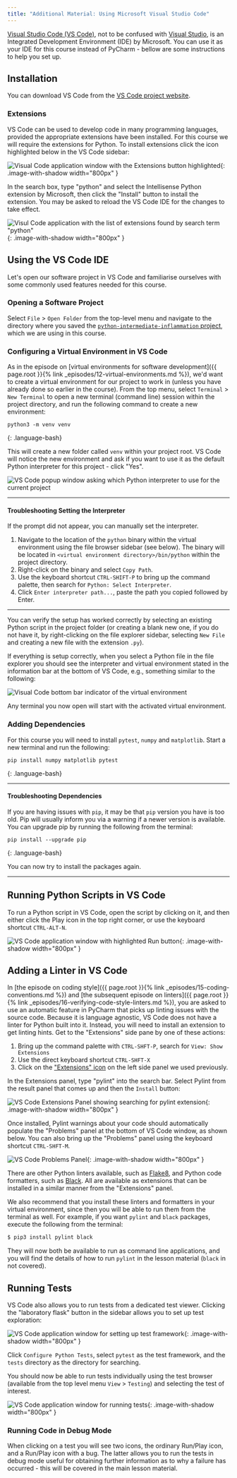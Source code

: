 ```yaml
---
title: "Additional Material: Using Microsoft Visual Studio Code"
---
```


[Visual Studio Code (VS Code)](https://code.visualstudio.com/), not to be confused with [Visual Studio](https://visualstudio.microsoft.com/), 
is an Integrated Development Environment (IDE) by Microsoft. You can use it as your IDE for this course 
instead of PyCharm - bellow are some instructions to help you set up.

## Installation

You can download VS Code from the [VS Code project website](https://code.visualstudio.com/download).

### Extensions

VS Code can be used to develop code in many programming languages, provided the appropriate extensions have been installed.
For this course we will require the extensions for Python. To install extensions click the icon highlighted below 
in the VS Code sidebar:

![Visual Code application window with the Extensions button highlighted](../fig/vs-code-extensions.png){: .image-with-shadow width="800px" }

In the search box, type "python" and select the Intellisense Python extension by Microsoft, 
then click the "Install" button to install the extension. You may be asked to reload the VS Code IDE for the changes 
to take effect.

![Visul Code application with the list of extensions found by search term "python"](../fig/vs-code-python-extension.png){: .image-with-shadow width="800px" }

## Using the VS Code IDE

Let's open our software project in VS Code and familiarise ourselves with some commonly used features needed for this course.

### Opening a Software Project

Select `File` > `Open Folder` from the top-level menu and navigate to the directory where you saved the 
[`python-intermediate-inflammation` project](../11-software-project/index.html#downloading-our-software-project),
which we are using in this course.

### Configuring a Virtual Environment in VS Code

As in the episode on
[virtual environments for software development]({{ page.root }}{% link _episodes/12-virtual-environments.md %}),
we'd want to create a virtual environment for our project to work in (unless you have already done so earlier in the course).
From the top menu, select `Terminal` > `New Terminal` to open a new terminal (command line) session within the project directory,
and run the following command to create a new environment:

~~~
python3 -m venv venv
~~~
{: .language-bash}

This will create a new folder called `venv` within your project root.
VS Code will notice the new environment and ask if you want to use it as the default Python interpreter for this project - 
click "Yes".

![VS Code popup window asking which Python interpreter to use for the current project](../fig/use_env.png)

---

#### Troubleshooting Setting the Interpreter

If the prompt did not appear, you can manually set the interpreter.

1. Navigate to the location of the `python` binary within the virtual environment
using the file browser sidebar (see below). The binary will be located in `<virtual environment directory>/bin/python` within the project directory.
2. Right-click on the binary and select `Copy Path`.
3. Use the keyboard shortcut `CTRL-SHIFT-P` to bring up the command palette, then search for `Python: Select Interpreter`.
4. Click `Enter interpreter path...`, paste the path you copied followed by Enter.

---

You can verify the setup has worked correctly by selecting an existing Python script in the project folder (or creating a blank
new one, if you do not have it, by right-clicking on the file explorer sidebar, selecting `New File` and creating a new file 
with the extension `.py`).

If everything is setup correctly, when you select a Python file in the file explorer you should see
the interpreter and virtual environment stated in the information bar at the bottom of VS Code, e.g., 
something similar to the following:

![Visual Code bottom bar indicator of the virtual environment](../fig/vs-code-virtual-env-indicator.png)

Any terminal you now open will start with the activated virtual environment.

### Adding Dependencies

For this course you will need to install `pytest`, `numpy` and `matplotlib`. Start a new terminal and run the 
following:

~~~
pip install numpy matplotlib pytest
~~~
{: .language-bash}

---

#### Troubleshooting Dependencies

If you are having issues with `pip`, it may be that `pip` version you have is too old.
Pip will usually inform you via a warning if a newer version is available. 
You can upgrade pip by running the following from the terminal:

~~~
pip install --upgrade pip
~~~
{: .language-bash}

You can now try to install the packages again.

---

## Running Python Scripts in VS Code

To run a Python script in VS Code, open the script by clicking on it,
and then either click the Play icon in the top right corner,
or use the keyboard shortcut `CTRL-ALT-N`.

![VS Code application window with highlighted Run button](../fig/vs-code-run-script.png){: .image-with-shadow width="800px" }

## Adding a Linter in VS Code

In [the episode on coding style]({{ page.root }}{% link _episodes/15-coding-conventions.md %})
and [the subsequent episode on linters]({{ page.root }}{% link _episodes/16-verifying-code-style-linters.md %}),
you are asked to use an automatic feature in PyCharm
that picks up linting issues with the source code.
Because it is language agnostic, VS Code does not have a linter for Python built into it.
Instead, you will need to install an extension to get linting hints.
Get to the "Extensions" side pane by one of these actions:

1. Bring up the command palette with `CTRL-SHFT-P`, search for `View: Show Extensions`
2. Use the direct keyboard shortcut `CTRL-SHFT-X`
3. Click on the ["Extensions" icon](./index.html#extensions) on the left side panel we used previously. 
   
In the Extensions panel, type "pylint" into the search bar. Select Pylint from the result panel 
that comes up and then the `Install` button:

![VS Code Extensions Panel showing searching for pylint extension](../fig/vs-code-install-linter-extension.png){: .image-with-shadow width="800px" }

Once installed, Pylint warnings about your code should automatically populate the "Problems" panel
at the bottom of VS Code window, as shown below. You can also bring up the "Problems" panel using the keyboard shortcut `CTRL-SHFT-M`.

![VS Code Problems Panel](../fig/vs-code-linter-problems-pane-annotated.png){: .image-with-shadow width="800px" }

There are other Python linters available, such as [Flake8](https://flake8.pycqa.org/en/latest/), 
and Python code formatters, such as [Black](https://pypi.org/project/black/).
All are available as extensions that can be installed in a similar manner from the "Extensions" panel.

We also recommend that you install these linters and formatters in your virtual environment,
since then you will be able to run them from the terminal as well.
For example, if you want `pylint` and `black` packages, execute the following from the terminal:

~~~bash
$ pip3 install pylint black
~~~

They will now both be available to run as command line applications,
and you will find the details of how to run `pylint` in the lesson material (`black` in not covered).

## Running Tests

VS Code also allows you to run tests from a dedicated test viewer.
Clicking the "laboratory flask" button in the sidebar allows you to set up test exploration:

![VS Code application window for setting up test framework](../fig/vs-code-test-explorer.png){: .image-with-shadow width="800px" }

Click `Configure Python Tests`,
select `pytest` as the test framework,
and the `tests` directory as the directory for searching.

You should now be able to run tests individually
using the test browser (available from the top level menu `View` > `Testing`) and selecting the test of interest.

![VS Code application window for running tests](../fig/vs-code-run-test.png){: .image-with-shadow width="800px" }

### Running Code in Debug Mode

When clicking on a test you will see two icons,
the ordinary Run/Play icon, and a Run/Play icon with a bug.
The latter allows you to run the tests in debug mode
useful for obtaining further information as to why a failure has occurred - this will be covered in the main lesson material.
